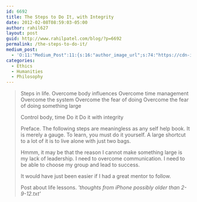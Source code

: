 ```yaml
---
id: 6692
title: The Steps to Do It, with Integrity
date: 2012-02-08T08:59:03-05:00
author: rahil627
layout: post
guid: http://www.rahilpatel.com/blog/?p=6692
permalink: /the-steps-to-do-it/
medium_post:
  - 'O:11:"Medium_Post":11:{s:16:"author_image_url";s:74:"https://cdn-images-1.medium.com/fit/c/200/200/1*dmbNkD5D-u45r44go_cf0g.png";s:10:"author_url";s:28:"https://medium.com/@rahil627";s:11:"byline_name";N;s:12:"byline_email";N;s:10:"cross_link";s:2:"no";s:2:"id";s:12:"b1ae82ed99be";s:21:"follower_notification";s:3:"yes";s:7:"license";s:19:"all-rights-reserved";s:14:"publication_id";s:2:"-1";s:6:"status";s:6:"public";s:3:"url";s:62:"https://medium.com/@rahil627/do-it-with-integrity-b1ae82ed99be";}'
categories:
  - Ethics
  - Humanities
  - Philosophy
---
```

<blockquote>Steps in life.
Overcome body influences
Overcome time management
Overcome the system
Overcome the fear of doing
Overcome the fear of doing something large

Control body, time
Do it
Do it with integrity

Preface. The following steps are meaningless as any self help book. It is merely a gauge. To learn, you must do it yourself. A large shortcut to a lot of it is to live alone with just two bags.

Hmmm, it may be that the reason I cannot make something large is my lack of leadership. I need to overcome communication. I need to be able to choose my group and lead to success.

It would have just been easier if I had a great mentor to follow.

Post about life lessons.
<cite>'thoughts from iPhone possibly older than 2-9-12.txt'</cite>
</blockquote>
